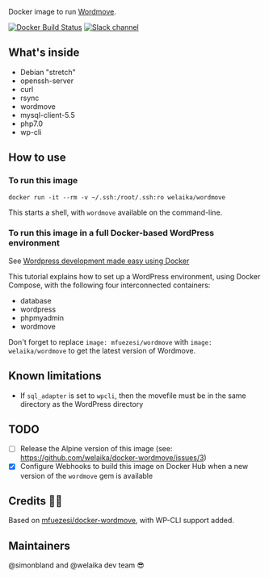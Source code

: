 Docker image to run [Wordmove](https://wptools.it/wordmove/).

[![Docker Build Status](https://img.shields.io/docker/automated/welaika/wordmove.svg)](https://hub.docker.com/r/welaika/wordmove/)
[![Slack channel](https://img.shields.io/badge/Slack-WP--Hub-blue.svg)](https://wphub-auto-invitation.herokuapp.com/)

## What's inside

* Debian "stretch"
* openssh-server
* curl
* rsync
* wordmove
* mysql-client-5.5
* php7.0
* wp-cli

## How to use

### To run this image

`docker run -it --rm -v ~/.ssh:/root/.ssh:ro welaika/wordmove`

This starts a shell, with `wordmove` available on the command-line.

### To run this image in a full Docker-based WordPress environment

See [Wordpress development made easy using Docker](
https://medium.com/cluetip/wordpress-development-made-easy-440b564185f2)

This tutorial explains how to set up a WordPress environment, using Docker
Compose, with the following four interconnected containers:

* database
* wordpress
* phpmyadmin
* wordmove

Don't forget to replace `image: mfuezesi/wordmove` with `image:
welaika/wordmove` to get the latest version of Wordmove.

## Known limitations

* If `sql_adapter` is set to `wpcli`, then the movefile must be in the same
  directory as the WordPress directory

## TODO

- [ ] Release the Alpine version of this image (see: https://github.com/welaika/docker-wordmove/issues/3)
- [x] Configure Webhooks to build this image on Docker Hub when a new version of
  the `wordmove` gem is available

## Credits 🙏🏻

Based on [mfuezesi/docker-wordmove](
https://github.com/mfuezesi/docker-wordmove), with WP-CLI support added.

## Maintainers

@simonbland and @welaika dev team 😎
